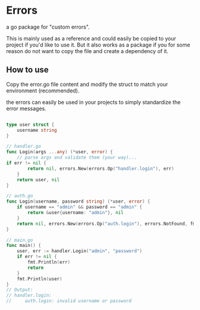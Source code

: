 # Errors

a go package for "custom errors".

This is mainly used as a reference and could easily be copied to your project if you'd like to use it. 
But it also works as a package if you for some reason do not want to copy the file and create a dependency of it. 

## How to use

Copy the error.go file content and modify the struct to match your environment (recommended).

the errors can easily be used in your projects to simply standardize the error messages.

```go

type user struct {
	username string
}

// handler.go
func Login(args ...any) (*user, error) {
	// parse args and validate them (your way)...
if err != nil {
		return nil, errors.New(errors.Op("handler.login"), err)
	}
	return user, nil
}

// auth.go
func Login(username, password string) (*user, error) {
	if username == "admin" && password == "admin" {
		return &user{username: "admin"}, nil
	}
	return nil, errors.New(errors.Op("auth.login"), errors.NotFound, fmt.Errorf("invalid username or password"))
}

// main.go
func main() {
	user, err := handler.Login("admin", "password")
	if err != nil {
		fmt.Println(err)
		return
	}
	fmt.Println(user)
}
// Output:
// handler.login:
//     auth.login: invalid username or password
```